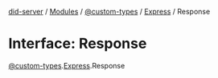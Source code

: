 [did-server](../README.md) / [Modules](../modules.md) / [@custom-types](../modules/_custom_types.md) / [Express](../modules/_custom_types.express.md) / Response

# Interface: Response

[@custom-types](../modules/_custom_types.md).[Express](../modules/_custom_types.express.md).Response
